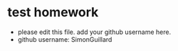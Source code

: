 # test homework

* please edit this file. add your github username here.
* github username: SimonGuillard
